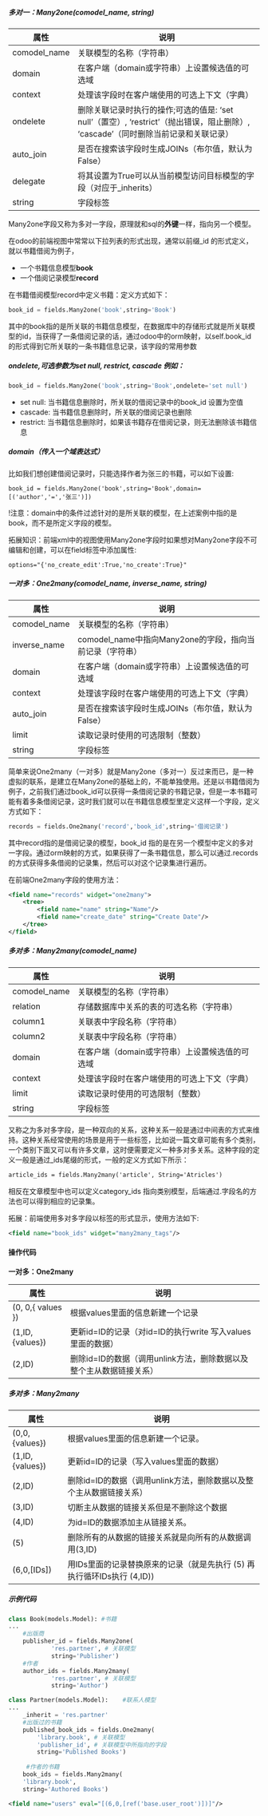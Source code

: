 ##### **多对一：Many2one(comodel_name, string)**

| 属性         | 说明                                                         |
| ------------ | ------------------------------------------------------------ |
| comodel_name | 关联模型的名称（字符串）                                     |
| domain       | 在客户端（domain或字符串）上设置候选值的可选域               |
| context      | 处理该字段时在客户端使用的可选上下文（字典）                 |
| ondelete     | 删除关联记录时执行的操作;可选的值是: ‘set null’（置空）, ‘restrict’（抛出错误，阻止删除）, ‘cascade’（同时删除当前记录和关联记录） |
| auto_join    | 是否在搜索该字段时生成JOINs（布尔值，默认为False）           |
| delegate     | 将其设置为True可以从当前模型访问目标模型的字段（对应于_inherits） |
| string       | 字段标签                                                     |

Many2one字段又称为多对一字段，原理就和sql的**外键**一样，指向另一个模型。

在odoo的前端视图中常常以下拉列表的形式出现，通常以前缀_id 的形式定义，就以书籍借阅为例子，

- 一个书籍信息模型**book**
- 一个借阅记录模型**record**

在书籍借阅模型record中定义书籍：定义方式如下：

```python
book_id = fields.Many2one('book',string='Book')
```

其中的book指的是所关联的书籍信息模型，在数据库中的存储形式就是所关联模型的id，当获得了一条借阅记录的话，通过odoo中的orm映射，以self.book_id 的形式得到它所关联的一条书籍信息记录，该字段的常用参数

##### ondelete,可选参数为set null, restrict, cascade 例如：

```python
book_id = fields.Many2one('book',string='Book',ondelete='set null')
```

- set null: 当书籍信息删除时，所关联的借阅记录中的book_id 设置为空值
- cascade: 当书籍信息删除时，所关联的借阅记录也删除
- restrict: 当书籍信息删除时，如果该书籍存在借阅记录，则无法删除该书籍信息

##### domain（传入一个域表达式）

比如我们想创建借阅记录时，只能选择作者为张三的书籍，可以如下设置:

```
book_id = fields.Many2one('book',string='Book',domain=[('author','=','张三')])
```

!注意：domain中的条件过滤针对的是所关联的模型，在上述案例中指的是book，而不是所定义字段的模型。

拓展知识：前端xml中的视图使用Many2one字段时如果想对Many2one字段不可编辑和创建，可以在field标签中添加属性:

```
options="{'no_create_edit':True,'no_create':True}"
```







##### **一对多：One2many(comodel_name, inverse_name, string)**

| 属性         | 说明                                                     |
| ------------ | -------------------------------------------------------- |
| comodel_name | 关联模型的名称（字符串）                                 |
| inverse_name | comodel_name中指向Many2one的字段，指向当前记录（字符串） |
| domain       | 在客户端（domain或字符串）上设置候选值的可选域           |
| context      | 处理该字段时在客户端使用的可选上下文（字典）             |
| auto_join    | 是否在搜索该字段时生成JOINs（布尔值，默认为False）       |
| limit        | 读取记录时使用的可选限制（整数）                         |
| string       | 字段标签                                                 |

简单来说One2many（一对多）就是Many2one（多对一）反过来而已，是一种虚拟的联系，是建立在Many2one的基础上的，不能单独使用。还是以书籍借阅为例子，之前我们通过book_id可以获得一条借阅记录的书籍记录，但是一本书籍可能有着多条借阅记录，这时我们就可以在书籍信息模型里定义这样一个字段，定义方式如下：

```python
records = fields.One2many('record','book_id',string='借阅记录')
```

其中record指的是借阅记录的模型，book_id 指的是在另一个模型中定义的多对一字段。通过orm映射的方式，如果获得了一条书籍信息，那么可以通过.records的方式获得多条借阅的记录集，然后可以对这个记录集进行遍历。

在前端One2many字段的使用方法：

```xml
<field name="records" widget="one2many">
    <tree>
        <field name="name" string="Name"/>
        <field name="create_date" string="Create Date"/>
    </tree>
</field>
```





##### **多对多：Many2many(comodel_name)**

| 属性         | 说明                                           |
| ------------ | ---------------------------------------------- |
| comodel_name | 关联模型的名称（字符串）                       |
| relation     | 存储数据库中关系的表的可选名称（字符串）       |
| column1      | 关联表中字段名称（字符串）                     |
| column2      | 关联表中字段名称（字符串）                     |
| domain       | 在客户端（domain或字符串）上设置候选值的可选域 |
| context      | 处理该字段时在客户端使用的可选上下文（字典）   |
| limit        | 读取记录时使用的可选限制（整数）               |
| string       | 字段标签                                       |

又称之为多对多字段，是一种双向的关系，这种关系一般是通过中间表的方式来维持。这种关系经常使用的场景是用于一些标签，比如说一篇文章可能有多个类别，一个类别下面又可以有许多文章，这时便需要定义一种多对多关系。这种字段的定义一般是通过_ids尾缀的形式，一般的定义方式如下所示：

```xml
article_ids = fields.Many2many('article', String='Atricles')
```

相反在文章模型中也可以定义category_ids 指向类别模型，后端通过.字段名的方法也可以得到相应的记录集。

拓展：前端使用多对多字段以标签的形式显示，使用方法如下:

```xml
<field name="book_ids" widget="many2many_tags"/>
```









#### 操作代码

**一对多：One2many**

| 属性              | 说明                                                         |
| ----------------- | ------------------------------------------------------------ |
| (0, 0,{ values }) | 根据values里面的信息新建一个记录                             |
| (1,ID,{values})   | 更新id=ID的记录（对id=ID的执行write 写入values里面的数据）   |
| (2,ID)            | 删除id=ID的数据（调用unlink方法，删除数据以及整个主从数据链接关系） |



##### **多对多：Many2many**

| 属性            | 说明                                                         |
| --------------- | ------------------------------------------------------------ |
| (0,0,{values})  | 根据values里面的信息新建一个记录。                           |
| (1,ID,{values}) | 更新id=ID的记录（写入values里面的数据）                      |
| (2,ID)          | 删除id=ID的数据（调用unlink方法，删除数据以及整个主从数据链接关系） |
| (3,ID)          | 切断主从数据的链接关系但是不删除这个数据                     |
| (4,ID)          | 为id=ID的数据添加主从链接关系。                              |
| (5)             | 删除所有的从数据的链接关系就是向所有的从数据调用(3,ID)       |
| (6,0,[IDs])     | 用IDs里面的记录替换原来的记录（就是先执行 (5) 再执行循环IDs执行 (4,ID)) |



##### 示例代码

```python
class Book(models.Model): #书籍
...
    #出版商
    publisher_id = fields.Many2one(
            'res.partner', # 关联模型
            string='Publisher')
	#作者
    author_ids = fields.Many2many(
            'res.partner', # 关联模型
            string='Author')

```

```python
class Partner(models.Model):	#联系人模型
...
    _inherit = 'res.partner'
    #出版过的书籍
    published_book_ids = fields.One2many(
        'library.book', # 关联模型
        'publisher_id', # 关联模型中所指向的字段
        string='Published Books')
        
	 #作者的书籍
	book_ids = fields.Many2many(
    'library.book', 
    string='Authored Books')
```

```xml
<field name="users" eval="[(6,0,[ref('base.user_root')])]"/>
```

